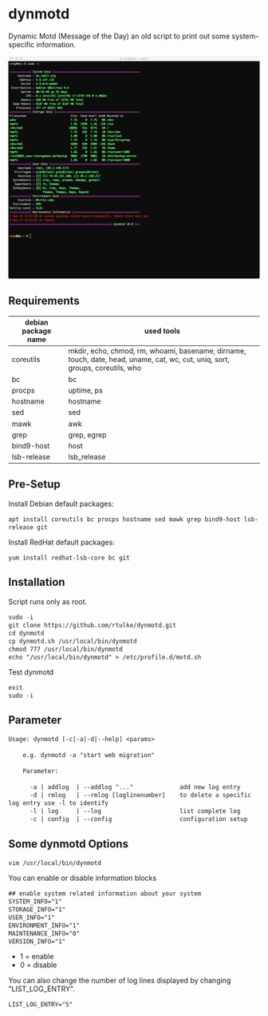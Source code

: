 # dynmotd
Dynamic Motd (Message of the Day) an old script to print out some system-specific information.


![Example](/data/dynmotd.png)


Requirements
------------

|debian package name  |used tools            |
|---------------------|----------------------|
|coreutils|mkdir, echo, chmod, rm, whoami, basename, dirname, touch, date, head, uname, cat, wc, cut, uniq, sort, groups, coreutils, who|
|bc|bc|
|procps|uptime, ps|
|hostname|hostname|
|sed|sed|
|mawk|awk|
|grep|grep, egrep|
|bind9-host|host|
|lsb-release|lsb_release|

Pre-Setup
---------

Install Debian default packages:

~~~
apt install coreutils bc procps hostname sed mawk grep bind9-host lsb-release git
~~~

Install RedHat default packages:

~~~
yum install redhat-lsb-core bc git
~~~

Installation
------------

Script runs only as root.

~~~
sudo -i
git clone https://github.com/rtulke/dynmotd.git
cd dynmotd
cp dynmotd.sh /usr/local/bin/dynmotd
chmod 777 /usr/local/bin/dynmotd
echo "/usr/local/bin/dynmotd" > /etc/profile.d/motd.sh
~~~

Test dynmotd

~~~
exit
sudo -i
~~~

Parameter 
---------

~~~
Usage: dynmotd [-c|-a|-d|--help] <params>

    e.g. dynmotd -a "start web migration"

    Parameter:

      -a | addlog  | --addlog "..."             add new log entry
      -d | rmlog   | --rmlog [loglinenumber]    to delete a specific log entry use -l to identify
      -l | log     | --log                      list complete log
      -c | config  | --config                   configuration setup
~~~

Some dynmotd Options
--------------------

~~~
vim /usr/local/bin/dynmotd
~~~

You can enable or disable information blocks 

~~~
## enable system related information about your system
SYSTEM_INFO="1"
STORAGE_INFO="1"
USER_INFO="1"
ENVIRONMENT_INFO="1"
MAINTENANCE_INFO="0"
VERSION_INFO="1"
~~~

 * 1 = enable
 * 0 = disable

You can also change the number of log lines displayed by changing "LIST_LOG_ENTRY".

~~~
LIST_LOG_ENTRY="5"
~~~
